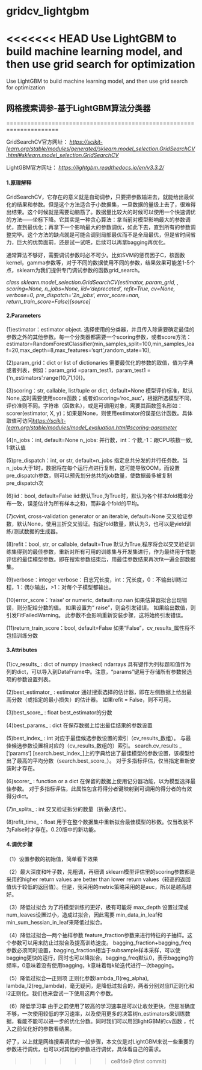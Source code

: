 # gridcv_lightgbm
<<<<<<< HEAD
Use LightGBM to build machine learning model, and then use grid search for optimization
=======

Use LightGBM to build machine learning model, and then use grid search for optimization

## 网格搜索调参-基于LightGBM算法分类器
=====================================================================


GridSearchCV官方网址：
*<https://scikit-learn.org/stable/modules/generated/sklearn.model_selection.GridSearchCV.html#sklearn.model_selection.GridSearchCV>*

LightGBM官方网址：
*<https://lightgbm.readthedocs.io/en/v3.3.2/>*

#### **1.原理解释**

GridSearchCV，它存在的意义就是自动调参，只要把参数输进去，就能给出最优化的结果和参数。但是这个方法适合于小数据集，一旦数据的量级上去了，很难得出结果。这个时候就是需要动脑筋了。数据量比较大的时候可以使用一个快速调优的方法——坐标下降。它其实是一种贪心算法：拿当前对模型影响最大的参数调优，直到最优化；再拿下一个影响最大的参数调优，如此下去，直到所有的参数调整完毕。这个方法的缺点就是可能会调到局部最优而不是全局最优，但是省时间省力，巨大的优势面前，还是试一试吧，后续可以再拿bagging再优化。

通常算法不够好，需要调试参数时必不可少。比如SVM的惩罚因子C，核函数kernel，gamma参数等，对于不同的数据使用不同的参数，结果效果可能差1-5个点，sklearn为我们提供专门调试参数的函数grid_search。

*class sklearn.model_selection.GridSearchCV(estimator, param_grid, , scoring=None, n_jobs=None, iid=‘deprecated’, refit=True, cv=None, verbose=0, pre_dispatch='2n_jobs’, error_score=nan, return_train_score=False)[source]*

#### **2.Parameters**

(1)estimator：estimator object.
选择使用的分类器，并且传入除需要确定最佳的参数之外的其他参数。每一个分类器都需要一个scoring参数，或者score方法：estimator=RandomForestClassifier(min_samples_split=100,min_samples_leaf=20,max_depth=8,max_features=‘sqrt’,random_state=10),

(2)param_grid：dict or list of dictionaries
需要最优化的参数的取值，值为字典或者列表，例如：param_grid =param_test1，param_test1 = {‘n_estimators’:range(10,71,10)}。

(3)scoring：str, callable, list/tuple or dict, default=None
模型评价标准，默认None,这时需要使用score函数；或者如scoring=‘roc_auc’，根据所选模型不同，评价准则不同。字符串（函数名），或是可调用对象，需要其函数签名形如：scorer(estimator, X, y)；如果是None，则使用estimator的误差估计函数。具体取值可访问*https://scikit-learn.org/stable/modules/model_evaluation.html#scoring-parameter*

(4)n_jobs：int, default=None
n_jobs: 并行数，int：个数,-1：跟CPU核数一致, 1:默认值

(5)pre_dispatch：int, or str, default=n_jobs
指定总共分发的并行任务数。当n_jobs大于1时，数据将在每个运行点进行复制，这可能导致OOM，而设置pre_dispatch参数，则可以预先划分总共的job数量，使数据最多被复制pre_dispatch次

(6)iid：bool, default=False
iid:默认True,为True时，默认为各个样本fold概率分布一致，误差估计为所有样本之和，而非各个fold的平均。

(7)cvint, cross-validation generator or an iterable, default=None
交叉验证参数，默认None，使用三折交叉验证。指定fold数量，默认为3，也可以是yield训练/测试数据的生成器。

(8)refit：bool, str, or callable, default=True
默认为True,程序将会以交叉验证训练集得到的最佳参数，重新对所有可用的训练集与开发集进行，作为最终用于性能评估的最佳模型参数。即在搜索参数结束后，用最佳参数结果再次fit一遍全部数据集。

(9)verbose：integer
verbose：日志冗长度，int：冗长度，0：不输出训练过程，1：偶尔输出，>1：对每个子模型都输出。

(10)error_score：‘raise’ or numeric, default=np.nan
如果估算器拟合出现错误，则分配给分数的值。 如果设置为“ raise”，则会引发错误。 如果给出数值，则引发FitFailedWarning。 此参数不会影响重新安装步骤，这将始终引发错误。

(11)return_train_score：bool, default=False
如果“False”，cv_results_属性将不包括训练分数

#### **3.Attributes**

(1)cv_results_ : dict of numpy (masked) ndarrays
具有键作为列标题和值作为列的dict，可以导入到DataFrame中。注意，“params”键用于存储所有参数候选项的参数设置列表。

(2)best_estimator_ : estimator
通过搜索选择的估计器，即在左侧数据上给出最高分数（或指定的最小损失）的估计器。 如果refit = False，则不可用。

(3)best_score_ : float
best_estimator的分数

(4)best_params_ : dict
在保存数据上给出最佳结果的参数设置

(5)best_index_ : int 对应于最佳候选参数设置的索引（cv_results_数组）。
与最佳候选参数设置相对应的（cv_results_数组的）索引。
search.cv_results _ [‘params’] [search.best_index_]上的字典给出了最佳模型的参数设置，该模型给出了最高的平均分数（search.best_score_）。
对于多指标评估，仅当指定重新安装时才存在。

(6)scorer_ : function or a dict
在保留的数据上使用记分器功能，以为模型选择最佳参数。
对于多指标评估，此属性包含将得分者键映射到可调用的得分者的有效得分dict。

(7)n_splits_ : int
交叉验证拆分的数量（折叠/迭代）。

(8)refit_time_：float
用于在整个数据集中重新拟合最佳模型的秒数。仅当改装不为False时才存在。0.20版中的新功能。



#### **4.调优步骤**

（1）设置参数的初始值，简单看下效果

（2）最大深度和叶子数，先粗调，再细调
sklearn模型评估里的scoring参数都是采用的higher return values are better than lower return values（较高的返回值优于较低的返回值）。但是，我采用的metric策略采用的是auc，所以是越高越好。

（3）降低过拟合
为了将模型训练的更好，极有可能将 max_depth 设置过深或 num_leaves设置过小，造成过拟合，因此需要 min_data_in_leaf和 min_sum_hessian_in_leaf来降低过拟合。

（4）降低过拟合—两个抽样参数
feature_fraction参数来进行特征的子抽样。这个参数可以用来防止过拟合及提高训练速度。
bagging_fraction+bagging_freq参数必须同时设置，bagging_fraction相当于subsample样本采样，可以使bagging更快的运行，同时也可以降拟合。bagging_freq默认0，表示bagging的频率，0意味着没有使用bagging，k意味着每k轮迭代进行一次bagging。


（5）降低过拟合—正则项
正则化参数lambda_l1(reg_alpha), lambda_l2(reg_lambda)，毫无疑问，是降低过拟合的，两者分别对应l1正则化和l2正则化。我们也来尝试一下使用这两个参数。

（6）降低学习率
由于之前使用了较高的学习速率是可以让收敛更快，但是准确度不够，一次使用较低的学习速率，以及使用更多的决策树n_estimators来训练数据，看能不能可以进一步的优化分数。同时我们可以用回lightGBM的cv函数 ，代入之前优化好的参数看结果。

好了，以上就是网络搜素调优的一般步骤，本文仅是对LightGBM来说一些重要的参数进行调优，也可以对其他的参数进行调优，具体看自己的需求。



>>>>>>> ce8fde9 (first commit)
